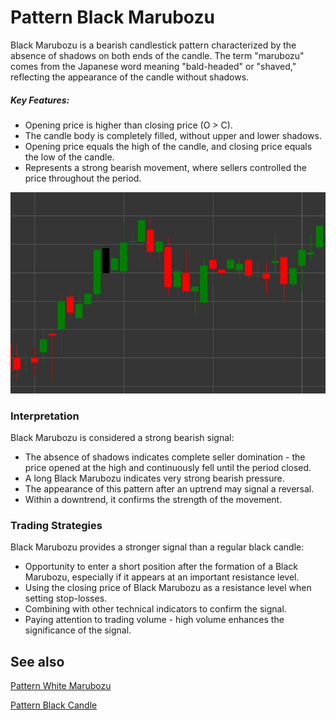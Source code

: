 # Pattern Black Marubozu

Black Marubozu is a bearish candlestick pattern characterized by the absence of shadows on both ends of the candle. The term "marubozu" comes from the Japanese word meaning "bald-headed" or "shaved," reflecting the appearance of the candle without shadows.

##### Key Features:

- Opening price is higher than closing price (O > C).
- The candle body is completely filled, without upper and lower shadows.
- Opening price equals the high of the candle, and closing price equals the low of the candle.
- Represents a strong bearish movement, where sellers controlled the price throughout the period.

![Black Marubozu Pattern](../../../images/blackmarubozu.png)

### Interpretation

Black Marubozu is considered a strong bearish signal:

- The absence of shadows indicates complete seller domination - the price opened at the high and continuously fell until the period closed.
- A long Black Marubozu indicates very strong bearish pressure.
- The appearance of this pattern after an uptrend may signal a reversal.
- Within a downtrend, it confirms the strength of the movement.

### Trading Strategies

Black Marubozu provides a stronger signal than a regular black candle:

- Opportunity to enter a short position after the formation of a Black Marubozu, especially if it appears at an important resistance level.
- Using the closing price of Black Marubozu as a resistance level when setting stop-losses.
- Combining with other technical indicators to confirm the signal.
- Paying attention to trading volume - high volume enhances the significance of the signal.

## See also

[Pattern White Marubozu](white_marubozu.md)

[Pattern Black Candle](black_candle.md)